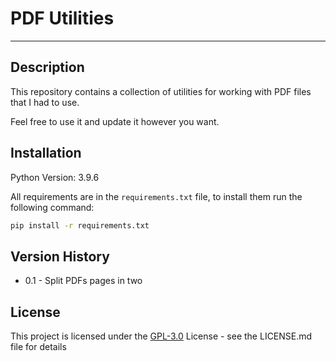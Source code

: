 # PDF Utilities
___
## Description

This repository contains a collection of utilities for working with PDF files that I had to use.

Feel free to use it and update it however you want.

## Installation

Python Version: 3.9.6

All requirements are in the `requirements.txt` file, to install them run the following command:

```bash
pip install -r requirements.txt
```

## Version History

* 0.1 - Split PDFs pages in two

## License

This project is licensed under the [GPL-3.0](https://github.com/Nolezor/PDFUtils/blob/main/LICENSE.md) 
License - see the LICENSE.md file for details
